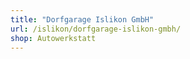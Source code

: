 ```yaml
---
title: "Dorfgarage Islikon GmbH"
url: /islikon/dorfgarage-islikon-gmbh/
shop: Autowerkstatt
---
```

